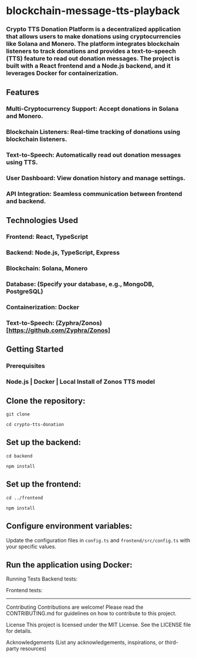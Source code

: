 # blockchain-message-tts-playback

### Crypto TTS Donation Platform is a decentralized application that allows users to make donations using cryptocurrencies like Solana and Monero. The platform integrates blockchain listeners to track donations and provides a text-to-speech (TTS) feature to read out donation messages. The project is built with a React frontend and a Node.js backend, and it leverages Docker for containerization.

## Features

### Multi-Cryptocurrency Support: Accept donations in Solana and Monero.

### Blockchain Listeners: Real-time tracking of donations using blockchain listeners.

### Text-to-Speech: Automatically read out donation messages using TTS.

### User Dashboard: View donation history and manage settings.

### API Integration: Seamless communication between frontend and backend.

## Technologies Used

### Frontend: React, TypeScript

### Backend: Node.js, TypeScript, Express

### Blockchain: Solana, Monero

### Database: (Specify your database, e.g., MongoDB, PostgreSQL)

### Containerization: Docker

### Text-to-Speech: (Zyphra/Zonos)[https://github.com/Zyphra/Zonos]

## Getting Started

### Prerequisites

### Node.js | Docker | Local Install of Zonos TTS model

## Clone the repository:

`git clone `

`cd crypto-tts-donation`

## Set up the backend:

`cd backend`

`npm install`

## Set up the frontend:

`cd ../frontend`

`npm install`

## Configure environment variables:

Update the configuration files in `config.ts` and `frontend/src/config.ts` with your specific values.

## Run the application using Docker:

Running Tests
Backend tests:

Frontend tests:

---

Contributing
Contributions are welcome! Please read the CONTRIBUTING.md for guidelines on how to contribute to this project.

License
This project is licensed under the MIT License. See the LICENSE file for details.

Acknowledgements
(List any acknowledgements, inspirations, or third-party resources)
